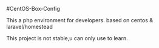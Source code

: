 #CentOS-Box-Config

This a php environment for developers. based on centos & laravel/homestead

This project is not stable,u can only use to learn.